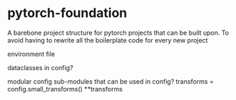 # pytorch-foundation
A barebone project structure for pytorch projects that can be built upon. To avoid having to rewrite all the boilerplate code for every new project

environment file

dataclasses in config?


modular config sub-modules that can be used in config?
transforms = config.small_transforms()
**transforms